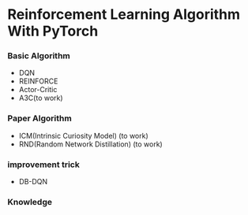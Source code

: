 # Reinforcement Learning Algorithm With PyTorch


### Basic Algorithm
- DQN
- REINFORCE
- Actor-Critic
- A3C(to work)


### Paper Algorithm
- ICM(Intrinsic Curiosity Model) (to work)
- RND(Random Network Distillation) (to work)


### improvement trick
- DB-DQN

### Knowledge
